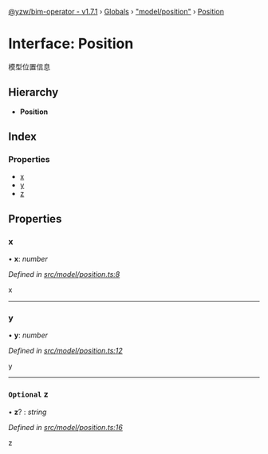 [@yzw/bim-operator - v1.7.1](../README.md) › [Globals](../globals.md) › ["model/position"](../modules/_model_position_.md) › [Position](_model_position_.position.md)

# Interface: Position

模型位置信息

## Hierarchy

* **Position**

## Index

### Properties

* [x](_model_position_.position.md#x)
* [y](_model_position_.position.md#y)
* [z](_model_position_.position.md#optional-z)

## Properties

###  x

• **x**: *number*

*Defined in [src/model/position.ts:8](https://github.com/youkaisteve/bim-operator/blob/b87a88f/src/model/position.ts#L8)*

x

___

###  y

• **y**: *number*

*Defined in [src/model/position.ts:12](https://github.com/youkaisteve/bim-operator/blob/b87a88f/src/model/position.ts#L12)*

y

___

### `Optional` z

• **z**? : *string*

*Defined in [src/model/position.ts:16](https://github.com/youkaisteve/bim-operator/blob/b87a88f/src/model/position.ts#L16)*

z

